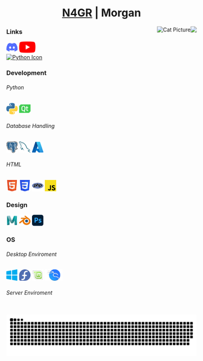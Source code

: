 ###
<div align = "center"><h1><a href = "https://n4gr.uk">N4GR</a> | Morgan</h1></div>

<img align = "right" height = "200" src = "https://avatars.githubusercontent.com/u/107074986?v = 4"  />
<img align = "right" src = "https://cataas.com/cat/says/N4GR?font=Impact&fontSize=30&fontColor=%23ffffff&fontBackground =none&type=square&position=center&width=200&height=200" height = "200" alt = "Cat Picture"/>

### Links
<div align = "left">
  <a href = "https://n4gr.uk/discord"><img src = "data/images/socials/discord.svg" height = "30" alt = "Python Icon"/><a>
  <a href = "https://n4gr.uk/youtube"><img src = "data/images/socials/youtube.svg" height = "30" alt = "YouTube Icon"/><a>
</div>

<div align = "left">
  <a href = "https://n4gr.uk/ko-fi"><img src = "https://cdn.prod.website-files.com/5c14e387dab576fe667689cf/64f1a9ddd0246590df69ea01_kofi_long_button_blue%25402x-p-500.png" height = "30" alt = "Python Icon"/><a>
</div>

### Development
###### Python
<div align = "left">
  <img src = "data/images/languages/python.svg" height = "30" alt = "Python Icon"/>
  <img src = "data/images/languages/qt.svg" height = "30" alt = "Qt Icon"/>
</div>

###### Database Handling
<div align = "left">
  <img src = "data/images/languages/postgresql.svg" height = "30" alt = "PostgreSQL Icon"/>
  <img src = "data/images/languages/mysql.svg" height = "30" alt = "MySQL Icon"/>
  <img src = "data/images/languages/azure.svg" height = "30" alt = "Azure Icon"/>
</div>

###### HTML
<div align = "left">
  <img src = "data/images/languages/html5.svg" height = "30" alt = "HTML5 Icon"/>
  <img src = "data/images/languages/css3.svg" height = "30" alt = "CSS Icon"/>
  <img src = "data/images/languages/php.svg" height = "30" alt = "PHP Icon"/>
  <img src = "data/images/languages/javascript.svg" height = "30" alt = "JavaScript Icon"/>
</div>

### Design
<div align = "left">
  <img src = "data/images/design/maya.svg" height = "30" alt = "Maya Icon"/>
  <img src = "data/images/design/blender.svg" height = "30" alt = "Blender Icon"/>
  <img src = "data/images/design/photoshop.svg" height = "30" alt = "Photoshop Icon"/>
</div>

### OS
###### Desktop Enviroment
<div align = "left">
  <img src = "data/images/os/windows.svg" height = "30" alt = "Windows Icon"/>
  <img src = "data/images/os/fedora.svg" height = "30" alt = "Fedora Icon"/>
  <img src = "data/images/os/mint.svg" height = "30" alt = "Mint Icon"/>
  <img src = "data/images/os/kali.svg" height = "30" alt = "Kali Icon"/>
</div>

###### Server Enviroment


<br clear = "both">

<div align = "center">
  <img src = "https://raw.githubusercontent.com/N4GR/N4GR/output/snake.svg" alt = "Snake animation" />
</div>
